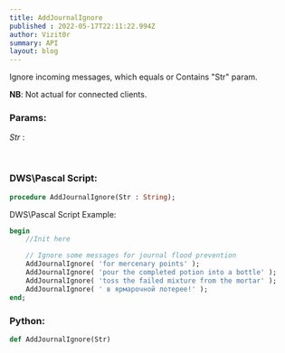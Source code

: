 ```yaml
---
title: AddJournalIgnore
published : 2022-05-17T22:11:22.994Z
author: Vizit0r
summary: API
layout: blog
---
```


 

Ignore incoming messages, which equals or Contains "Str" param. 

**NB**: Not actual for connected clients.

### Params:

  *Str* : 

<br>

### DWS\Pascal Script:

```pascal
procedure AddJournalIgnore(Str : String);
```


DWS\Pascal Script Example:
```pascal
begin
	//Init here

	// Ignore some messages for journal flood prevention
	AddJournalIgnore( 'for mercenary points' );
	AddJournalIgnore( 'pour the completed potion into a bottle' ); 
	AddJournalIgnore( 'toss the failed mixture from the mortar' ); 
	AddJournalIgnore( ' в ярмарочной лотерее!' );
end;
```




### Python:

```python
def AddJournalIgnore(Str)
```
